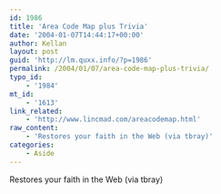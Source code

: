 ```yaml
---
id: 1986
title: 'Area Code Map plus Trivia'
date: '2004-01-07T14:44:17+00:00'
author: Kellan
layout: post
guid: 'http://lm.quxx.info/?p=1986'
permalink: /2004/01/07/area-code-map-plus-trivia/
typo_id:
    - '1984'
mt_id:
    - '1613'
link_related:
    - 'http://www.lincmad.com/areacodemap.html'
raw_content:
    - 'Restores your faith in the Web (via tbray)'
categories:
    - Aside
---
```


Restores your faith in the Web (via tbray)